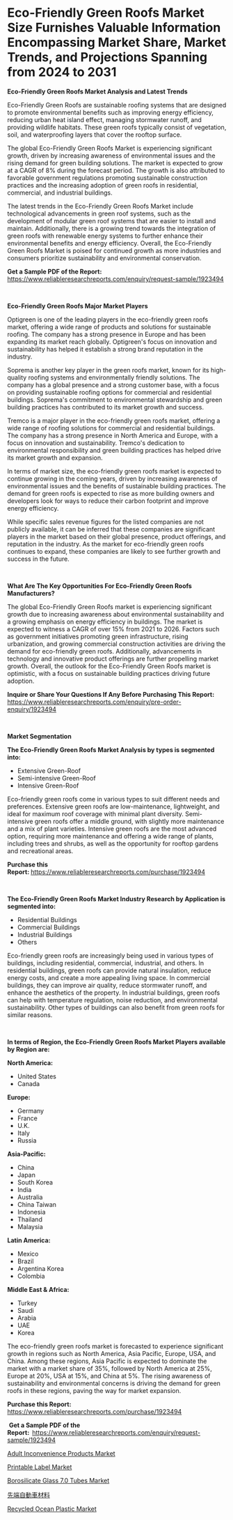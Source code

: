 <p><h1>Eco-Friendly Green Roofs Market Size Furnishes Valuable Information Encompassing Market Share, Market Trends, and Projections Spanning from 2024 to 2031</h1></p><p><strong>Eco-Friendly Green Roofs Market Analysis and Latest Trends</strong></p>
<p><p>Eco-Friendly Green Roofs are sustainable roofing systems that are designed to promote environmental benefits such as improving energy efficiency, reducing urban heat island effect, managing stormwater runoff, and providing wildlife habitats. These green roofs typically consist of vegetation, soil, and waterproofing layers that cover the rooftop surface.</p><p>The global Eco-Friendly Green Roofs Market is experiencing significant growth, driven by increasing awareness of environmental issues and the rising demand for green building solutions. The market is expected to grow at a CAGR of 8% during the forecast period. The growth is also attributed to favorable government regulations promoting sustainable construction practices and the increasing adoption of green roofs in residential, commercial, and industrial buildings.</p><p>The latest trends in the Eco-Friendly Green Roofs Market include technological advancements in green roof systems, such as the development of modular green roof systems that are easier to install and maintain. Additionally, there is a growing trend towards the integration of green roofs with renewable energy systems to further enhance their environmental benefits and energy efficiency. Overall, the Eco-Friendly Green Roofs Market is poised for continued growth as more industries and consumers prioritize sustainability and environmental conservation.</p></p>
<p><strong>Get a Sample PDF of the Report:&nbsp;</strong> <a href="https://www.reliableresearchreports.com/enquiry/request-sample/1923494">https://www.reliableresearchreports.com/enquiry/request-sample/1923494</a></p>
<p>&nbsp;</p>
<p><strong>Eco-Friendly Green Roofs Major Market Players</strong></p>
<p><p>Optigreen is one of the leading players in the eco-friendly green roofs market, offering a wide range of products and solutions for sustainable roofing. The company has a strong presence in Europe and has been expanding its market reach globally. Optigreen's focus on innovation and sustainability has helped it establish a strong brand reputation in the industry.</p><p>Soprema is another key player in the green roofs market, known for its high-quality roofing systems and environmentally friendly solutions. The company has a global presence and a strong customer base, with a focus on providing sustainable roofing options for commercial and residential buildings. Soprema's commitment to environmental stewardship and green building practices has contributed to its market growth and success.</p><p>Tremco is a major player in the eco-friendly green roofs market, offering a wide range of roofing solutions for commercial and residential buildings. The company has a strong presence in North America and Europe, with a focus on innovation and sustainability. Tremco's dedication to environmental responsibility and green building practices has helped drive its market growth and expansion.</p><p>In terms of market size, the eco-friendly green roofs market is expected to continue growing in the coming years, driven by increasing awareness of environmental issues and the benefits of sustainable building practices. The demand for green roofs is expected to rise as more building owners and developers look for ways to reduce their carbon footprint and improve energy efficiency.</p><p>While specific sales revenue figures for the listed companies are not publicly available, it can be inferred that these companies are significant players in the market based on their global presence, product offerings, and reputation in the industry. As the market for eco-friendly green roofs continues to expand, these companies are likely to see further growth and success in the future.</p></p>
<p>&nbsp;</p>
<p><strong>What Are The Key Opportunities For Eco-Friendly Green Roofs Manufacturers?</strong></p>
<p><p>The global Eco-Friendly Green Roofs market is experiencing significant growth due to increasing awareness about environmental sustainability and a growing emphasis on energy efficiency in buildings. The market is expected to witness a CAGR of over 15% from 2021 to 2026. Factors such as government initiatives promoting green infrastructure, rising urbanization, and growing commercial construction activities are driving the demand for eco-friendly green roofs. Additionally, advancements in technology and innovative product offerings are further propelling market growth. Overall, the outlook for the Eco-Friendly Green Roofs market is optimistic, with a focus on sustainable building practices driving future adoption.</p></p>
<p><strong>Inquire or Share Your Questions If Any Before Purchasing This Report:</strong> <a href="https://www.reliableresearchreports.com/enquiry/pre-order-enquiry/1923494">https://www.reliableresearchreports.com/enquiry/pre-order-enquiry/1923494</a></p>
<p>&nbsp;</p>
<p><strong>Market Segmentation</strong></p>
<p><strong>The Eco-Friendly Green Roofs Market Analysis by types is segmented into:</strong></p>
<p><ul><li>Extensive Green-Roof</li><li>Semi-intensive Green-Roof</li><li>Intensive Green-Roof</li></ul></p>
<p><p>Eco-friendly green roofs come in various types to suit different needs and preferences. Extensive green roofs are low-maintenance, lightweight, and ideal for maximum roof coverage with minimal plant diversity. Semi-intensive green roofs offer a middle ground, with slightly more maintenance and a mix of plant varieties. Intensive green roofs are the most advanced option, requiring more maintenance and offering a wide range of plants, including trees and shrubs, as well as the opportunity for rooftop gardens and recreational areas.</p></p>
<p><strong>Purchase this Report:&nbsp;</strong><a href="https://www.reliableresearchreports.com/purchase/1923494">https://www.reliableresearchreports.com/purchase/1923494</a></p>
<p>&nbsp;</p>
<p><strong>The Eco-Friendly Green Roofs Market Industry Research by Application is segmented into:</strong></p>
<p><ul><li>Residential Buildings</li><li>Commercial Buildings</li><li>Industrial Buildings</li><li>Others</li></ul></p>
<p><p>Eco-friendly green roofs are increasingly being used in various types of buildings, including residential, commercial, industrial, and others. In residential buildings, green roofs can provide natural insulation, reduce energy costs, and create a more appealing living space. In commercial buildings, they can improve air quality, reduce stormwater runoff, and enhance the aesthetics of the property. In industrial buildings, green roofs can help with temperature regulation, noise reduction, and environmental sustainability. Other types of buildings can also benefit from green roofs for similar reasons.</p></p>
<p>&nbsp;</p>
<p><strong>In terms of Region, the Eco-Friendly Green Roofs Market Players available by Region are:</strong></p>
<p>
    <p> <strong> North America: </strong>
        <ul>
            <li>United States</li>
            <li>Canada</li>
        </ul>
        </p> 
    <p> <strong> Europe: </strong>
        <ul>
            <li>Germany</li>
            <li>France</li>
            <li>U.K.</li>
            <li>Italy</li>
            <li>Russia</li>
        </ul>
        </p> 
    <p> <strong> Asia-Pacific: </strong>
        <ul>
            <li>China</li>
            <li>Japan</li>
            <li>South Korea</li>
            <li>India</li>
            <li>Australia</li>
            <li>China Taiwan</li>
            <li>Indonesia</li>
            <li>Thailand</li>
            <li>Malaysia</li>
        </ul>
        </p> 
    <p> <strong> Latin America: </strong>
        <ul>
            <li>Mexico</li>
            <li>Brazil</li>
            <li>Argentina Korea</li>
            <li>Colombia</li>
        </ul>
        </p> 
    <p> <strong> Middle East & Africa: </strong>
        <ul>
            <li>Turkey</li>
            <li>Saudi</li>
            <li>Arabia</li>
            <li>UAE</li>
            <li>Korea</li>
        </ul>
    </p>
    </p>
<p><p>The eco-friendly green roofs market is forecasted to experience significant growth in regions such as North America, Asia Pacific, Europe, USA, and China. Among these regions, Asia Pacific is expected to dominate the market with a market share of 35%, followed by North America at 25%, Europe at 20%, USA at 15%, and China at 5%. The rising awareness of sustainability and environmental concerns is driving the demand for green roofs in these regions, paving the way for market expansion.</p></p>
<p><strong>Purchase this Report: </strong><a href="https://www.reliableresearchreports.com/purchase/1923494">https://www.reliableresearchreports.com/purchase/1923494</a></p>
<p>&nbsp;<strong>Get a Sample PDF of the Report:&nbsp;&nbsp;</strong><a href="https://www.reliableresearchreports.com/enquiry/request-sample/1923494">https://www.reliableresearchreports.com/enquiry/request-sample/1923494</a></p>
<p><strong></strong></p>
<p><p><a href="https://boundless-drawbridge-702.notion.site/Adult-Inconvenience-Products-Market-Size-2024-2031-Global-Industrial-Analysis-Key-Geographical-Re-cac490aaee9548728e2a103005b0e1fb">Adult Inconvenience Products Market</a></p><p><a href="https://view.publitas.com/reportprime-1/printable-label-market-research-report-provides-critical-insights-that-can-help-shape-business-development-and-investment-strategies/">Printable Label Market</a></p><p><a href="https://gamy-alyssum-396.notion.site/Borosilicate-Glass-7-0-Tubes-Market-Analysis-Examines-its-Scope-on-Growth-Opportunities-and-Forecas-b9ca1ece9da045fa959023b3008b8adb">Borosilicate Glass 7.0 Tubes Market</a></p><p><a href="https://medium.com/@hoped252023/%E5%85%88%E9%80%B2%E7%9A%84%E3%81%AA%E8%87%AA%E5%8B%95%E8%BB%8A%E6%9D%90%E6%96%99%E5%B8%82%E5%A0%B4-2031%E5%B9%B4%E3%81%BE%E3%81%A7%E3%81%AE%E6%88%90%E5%8A%9F%E3%81%99%E3%82%8B%E3%83%93%E3%82%B8%E3%83%8D%E3%82%B9%E6%88%A6%E7%95%A5%E3%81%AE%E9%8D%B5-fdc3b6377578">先端自動車材料</a></p><p><a href="https://view.publitas.com/reportprime-1/recycled-ocean-plastic-market-provides-detailed-segmentation-of-this-market-based-on-type-application-and-region-and-forecast-for-the-period-from-2024-2031/">Recycled Ocean Plastic Market</a></p></p>